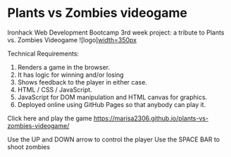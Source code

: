 # Plants vs Zombies videogame
Ironhack Web Development Bootcamp 3rd week project: a tribute to Plants vs. Zombies Videogame
![logo][width=350px](https://marisa2306.github.io/plants-vs-zombies-videogame/img/logo.png)


Technical Requirements:

1. Renders a game in the browser.
2. It has logic for winning and/or losing
3. Shows feedback to the player in either case.
4. HTML / CSS / JavaScript.
5. JavaScript for DOM manipulation and HTML canvas for graphics.
6. Deployed online using GitHub Pages so that anybody can play it.

Click here and play the game https://marisa2306.github.io/plants-vs-zombies-videogame/

Use the UP and DOWN arrow to control the player
Use the SPACE BAR to shoot zombies

